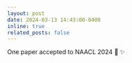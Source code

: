 ```yaml
---
layout: post
date: 2024-03-13 14:43:00-0400
inline: true
related_posts: false
---
```


One paper accepted to NAACL 2024 :pushpin: :sparkles:
